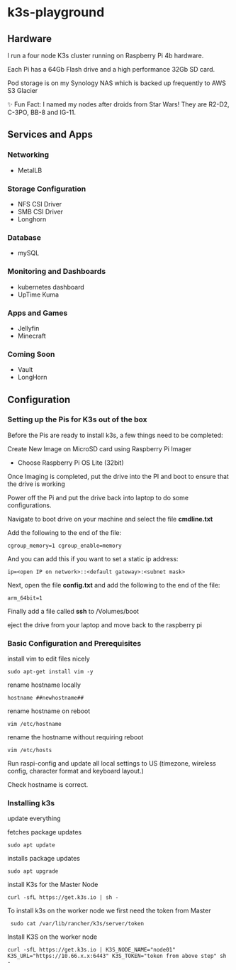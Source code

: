 # k3s-playground

## Hardware

I run a four node K3s cluster running on Raspberry Pi 4b hardware.

Each Pi has a 64Gb Flash drive and a high performance 32Gb SD card.

Pod storage is on my Synology NAS which is backed up frequently to AWS S3 Glacier

✨ Fun Fact: I named my nodes after droids from Star Wars! They are R2-D2, C-3PO, BB-8 and IG-11.

## Services and Apps

### Networking

- MetalLB

### Storage Configuration

- NFS CSI Driver
- SMB CSI Driver
- Longhorn

### Database

- mySQL

### Monitoring and Dashboards

- kubernetes dashboard
- UpTime Kuma

### Apps and Games

- Jellyfin
- Minecraft

### Coming Soon

- Vault
- LongHorn

## Configuration

### Setting up the Pis for K3s out of the box

Before the Pis are ready to install k3s, a few things need to be completed:

Create New Image on MicroSD card using Raspberry Pi Imager

- Choose Raspberry Pi OS Lite (32bit)

Once Imaging is completed, put the drive into the PI and boot to ensure that the drive is working

Power off the Pi and put the drive back into laptop to do some configurations.

Navigate to boot drive on your machine and select the file **cmdline.txt**

Add the following to the end of the file:

    cgroup_memory=1 cgroup_enable=memory

And you can add this if you want to set a static ip address:

    ip=<open IP on network>::<default gateway>:<subnet mask>

Next, open the file **config.txt** and add the following to the end of the file:

    arm_64bit=1

Finally add a file called **ssh** to /Volumes/boot

eject the drive from your laptop and move back to the raspberry pi

### Basic Configuration and Prerequisites

install vim to edit files nicely

    sudo apt-get install vim -y

rename hostname locally

    hostname ##newhostname##

rename hostname on reboot

    vim /etc/hostname

rename the hostname without requiring reboot

    vim /etc/hosts

Run raspi-config and update all local settings to US (timezone, wireless config, character format and keyboard layout.)

Check hostname is correct.

### Installing k3s

update everything

fetches package updates

    sudo apt update

installs package updates

    sudo apt upgrade

install K3s for the Master Node

    curl -sfL https://get.k3s.io | sh -

To install k3s on the worker node we first need the token from Master

     sudo cat /var/lib/rancher/k3s/server/token

Install K3S on the worker node

    curl -sfL https://get.k3s.io | K3S_NODE_NAME="node01" K3S_URL="https://10.66.x.x:6443" K3S_TOKEN="token from above step" sh -
